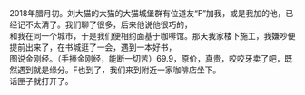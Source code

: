 2018年腊月初。刘大猫的大猫的大猫城堡群有位道友“F”加我，或是我加的他，已经记不太清了。我们聊了很多，后来他说他很巧的，  
和我在同一个城市，于是我们便相约面基于咖啡馆。那天我家楼下施工，我嫌吵便提前出来了，在书城逛了一会，遇到一本好书，  
图说金刚经。（手捧金刚经，能断一切苦）69.9，原价，真贵，咬咬牙卖了吧，既然遇到就是缘分。F也到了，我们来到附近一家咖啡店坐下。  
话匣子就打开了。
